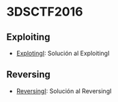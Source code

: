 # 3DSCTF2016

## Exploiting

- [ExplotingI](https://github.com/g4ngli0s/CTF/blob/master/CTFCiberseg17/ExploitingI.md): Solución al ExploitingI

## Reversing

- [ReversingI](https://github.com/g4ngli0s/CTF/blob/master/CTFCiberseg17/ReversingI.md): Solución al ReversingI
